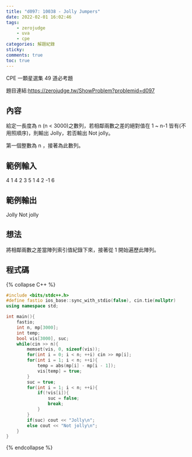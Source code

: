 ```yaml
---
title: "d097: 10038 - Jolly Jumpers"
date: 2022-02-01 16:02:46
tags:
    - zerojudge
    - uva
    - cpe
categories: 解題紀錄
sticky: 
comments: true
toc: true
---
```

CPE 一顆星選集 49 道必考題
<!--more-->
題目連結:https://zerojudge.tw/ShowProblem?problemid=d097
## 內容
給定一長度為 n (n < 3000)之數列，若相鄰兩數之差的絕對值在 1 ~ n-1 皆有(不用照順序)，則輸出 Jolly，若否輸出 Not jolly。

第一個整數為 n ，接著為此數列。
## 範例輸入
4 1 4 2 3
5 1 4 2 -1 6
## 範例輸出
Jolly
Not jolly
## 想法
將相鄰兩數之差當陣列索引值紀錄下來，接著從 1 開始遍歷此陣列。
## 程式碼
{% collapse C++ %}
```cpp
#include <bits/stdc++.h>
#define fastio ios_base::sync_with_stdio(false), cin.tie(nullptr)
using namespace std;

int main(){
    fastio;
    int n, mp[3000];
    int temp;
    bool vis[3000], suc;
    while(cin >> n){
        memset(vis, 0, sizeof(vis));
        for(int i = 0; i < n; ++i) cin >> mp[i];
        for(int i = 1; i < n; ++i){
            temp = abs(mp[i] - mp[i - 1]);
            vis[temp] = true;
        }
        suc = true;
        for(int i = 1; i < n; ++i){
            if(!vis[i]){
                suc = false;
                break;
            }
        }
        if(suc) cout << "Jolly\n";
        else cout << "Not jolly\n";
    }
}
```
{% endcollapse %}